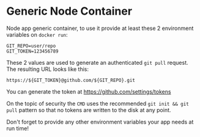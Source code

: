 # Generic Node Container

Node app generic container, to use it provide at least these 2 environment
variables on `docker run`:

```
GIT_REPO=user/repo
GIT_TOKEN=123456789
```

These 2 values are used to generate an authenticated `git pull` request. The
resulting URL looks like this:

```
https://${GIT_TOKEN}@github.com/${GIT_REPO}.git
```

You can generate the token at https://github.com/settings/tokens

On the topic of security the `CMD` uses the recommended `git init && git pull`
pattern so that no tokens are written to the disk at any point.

Don't forget to provide any other environment variables your app needs at run
time!
